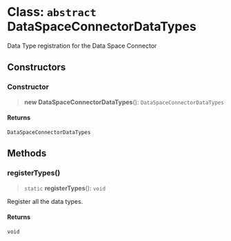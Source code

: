 # Class: `abstract` DataSpaceConnectorDataTypes

Data Type registration for the Data Space Connector

## Constructors

### Constructor

> **new DataSpaceConnectorDataTypes**(): `DataSpaceConnectorDataTypes`

#### Returns

`DataSpaceConnectorDataTypes`

## Methods

### registerTypes()

> `static` **registerTypes**(): `void`

Register all the data types.

#### Returns

`void`
